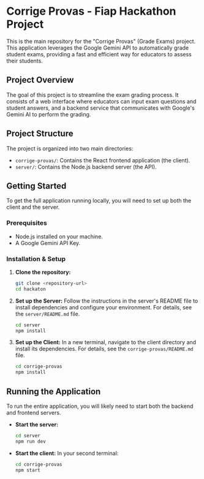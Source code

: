 # Corrige Provas - Fiap Hackathon Project

This is the main repository for the "Corrige Provas" (Grade Exams) project. This application leverages the Google Gemini API to automatically grade student exams, providing a fast and efficient way for educators to assess their students.

## Project Overview

The goal of this project is to streamline the exam grading process. It consists of a web interface where educators can input exam questions and student answers, and a backend service that communicates with Google's Gemini AI to perform the grading.

## Project Structure

The project is organized into two main directories:

*   `corrige-provas/`: Contains the React frontend application (the client).
*   `server/`: Contains the Node.js backend server (the API).

## Getting Started

To get the full application running locally, you will need to set up both the client and the server.

### Prerequisites

*   Node.js installed on your machine.
*   A Google Gemini API Key.

### Installation & Setup

1.  **Clone the repository:**
    ```sh
    git clone <repository-url>
    cd hackaton
    ```

2.  **Set up the Server:**
    Follow the instructions in the server's README file to install dependencies and configure your environment.
    For details, see the `server/README.md` file.
    ```sh
    cd server
    npm install
    ```

3.  **Set up the Client:**
    In a new terminal, navigate to the client directory and install its dependencies. For details, see the `corrige-provas/README.md` file.
    ```sh
    cd corrige-provas
    npm install
    ```

## Running the Application

To run the entire application, you will likely need to start both the backend and frontend servers.

*   **Start the server:**
    ```sh
    cd server
    npm run dev
    ```

*   **Start the client:**
    In your second terminal:
    ```sh
    cd corrige-provas
    npm start
    ```